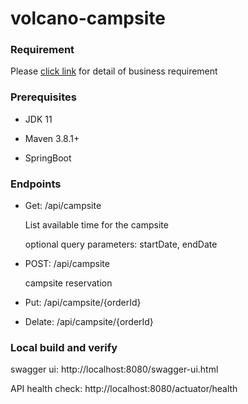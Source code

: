 # volcano-campsite


### Requirement

Please [click link](doc/requirement.md) for detail of business requirement

### Prerequisites

- JDK 11

- Maven 3.8.1+

- SpringBoot


### Endpoints

- Get: /api/campsite 
   
  List available time for the campsite 
  
  optional query parameters: startDate, endDate  
   
- POST: /api/campsite  

  campsite reservation 
  
- Put:  /api/campsite/{orderId}

- Delate: /api/campsite/{orderId}   


### Local build and verify

swagger ui:  http://localhost:8080/swagger-ui.html

API health check:   http://localhost:8080/actuator/health